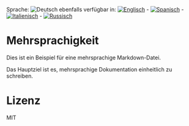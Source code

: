 ﻿<!-- multilang from multilanguage.md




Bitte nicht direkt ändern, das es sich um generierte Inhalte multilang.js handelt!




-->
<!--multilang buttons-->

Sprache: ![Deutsch](https://raw.githubusercontent.com/codenautas/multilang/master/img/lang-de.png)
ebenfalls verfügbar in:
[![Englisch](https://raw.githubusercontent.com/codenautas/multilang/master/img/lang-en.png)](multilanguage.md) -
[![Spanisch](https://raw.githubusercontent.com/codenautas/multilang/master/img/lang-es.png)](multilenguaje.md) -
[![Italienisch](https://raw.githubusercontent.com/codenautas/multilang/master/img/lang-it.png)](multilingua.md) -
[![Russisch](https://raw.githubusercontent.com/codenautas/multilang/master/img/lang-ru.png)](мультиязычный.md)

# Mehrsprachigkeit

Dies ist ein Beispiel für eine mehrsprachige Markdown-Datei.

Das Hauptziel ist es, mehrsprachige Dokumentation einheitlich zu schreiben.

# Lizenz

MIT

